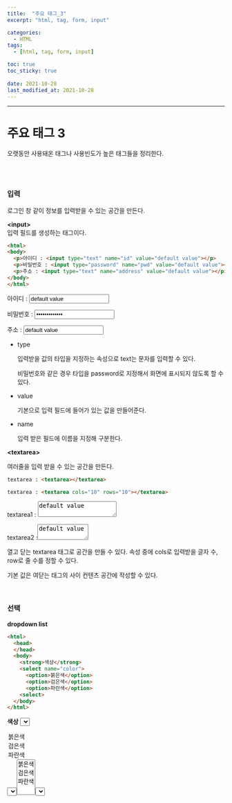 ```yaml
---
title:  "주요 태그_3"
excerpt: "html, tag, form, input"

categories:
  - HTML
tags:
  - [html, tag, form, input]

toc: true
toc_sticky: true
 
date: 2021-10-28 
last_modified_at: 2021-10-28
---  
```


***

<h1>주요 태그 3</h1>
오랫동안 사용돼온 태그나 사용빈도가 높은 태그들을 정리한다.

<br><br>

### 입력 

로그인 창 같이 정보를 입력받을 수 있는 공간을 만든다. 

**\<input>**  
입력 필드를 생성하는 태그이다. 

```html
<html>
<body>
  <p>아이디 : <input type="text" name="id" value="default value"></p>
  <p>비밀번호 : <input type="password" name="pwd" value="default value"></p>
  <p>주소 : <input type="text" name="address" value="default value"></p>
</body>
</html>
```
<p>아이디 : <input type="text" name="id" value="default value"></p>
<p>비밀번호 : <input type="password" name="pwd" value="default value"></p>
<p>주소 : <input type="text" name="address" value="default value"></p>  

* type  

  입력받을 값의 타입을 지정하는 속성으로 text는 문자를 입력할 수 있다.  

  비밀번호와 같은 경우 타입을 password로 지정해서 화면에 표시되지 않도록 할 수 있다.  

* value  

  기본으로 입력 필드에 들어가 있는 값을 만들어준다.  

* name  

  입력 받은 필드에 이름을 지정해 구분한다.  

**\<textarea>**  

여러줄을 입력 받을 수 있는 공간을 만든다.  

```html
textarea : <textarea></textarea>

textarea : <textarea cols="10" rows="10"></textarea>
```
textarea1 : <textarea>default value</textarea>

textarea2 :<textarea cols="12" rows="2">default value</textarea>

열고 닫는 textarea 태그로 공간을 만들 수 있다. 속성 중에 cols로 입력받을 글자 수, row로 줄 수를 정할 수 있다.  

기본 값은 여닫는 태그의 사이 컨텐츠 공간에 작성할 수 있다.  

<br>

### 선택  

**dropdown list**

```html
<html>
  <head>
  </head>
  <body>
    <strong>색상</strong>
    <select name="color">
      <option>붉은색</option>
      <option>검은색</option>
      <option>파란색</option>
    <select>
  </body>
</html>
```
<strong>색상</strong>
<select name="color">
  <option value="red">붉은색</option>
  <option value="black">검은색</option>
  <option value="blue">파란색</option>
<select>

콤보박스 또는 드롭다운박스라고 부르는 선택 창이 만들어 진다.  

* \<option> ~ \</option>  

  컨텐츠 내용으로 선택지를 만든다. 

  value 속성으로 대상의 값을 따로 정할 수 있다. 실제로 페이지 상에서 보이는 값과 컴퓨터가 읽는 값을 다르게 관리할 수 있다.  




* \<select> ~ \</select>

  option을 묶어서 드롭다운리스트로 만든다.  

  name 속성으로 선택한 값이 무엇인지를 식별할 수 있다.  

**다중 선택1**

```html
<html>
  <head>
  </head>
  <body>
    <strong>색상</strong>
    <select name="color" multiple>
      <option>붉은색</option>
      <option>검은색</option>
      <option>파란색</option>
    <select>
  </body>
</html>
```

<strong>색상2</strong>
<select name="color2" multiple>
  <option>붉은색</option>
  <option>검은색</option>
  <option>파란색</option>
<select>

이 리스트는 ctrl키를 누르고 클릭하면 다중 선택이 가능하다. 하지만 적절한 방법으로 보이지 않는다.  

<br>

**다중 선택2**

일반적으로 다중 선택을 필요로 하는 경우 체크 박스를 사용하게 된다.    

```html
<html>
  <head>
  </head>
  <body>
    <input type="checkbox" name="color" value="red">붉은색
    <input type="checkbox" name="color" value="black">검은색
    <input type="checkbox" name="color" value="blue">파란색
  </body>
</html>
```

<input type="checkbox" name="color" value="red">붉은색<br>
<input type="checkbox" name="color" value="black">검은색<br>
<input type="checkbox" name="color" value="blue">파란색<br>

체크박스를 클릭하여 선택을 할 수 있다.  


